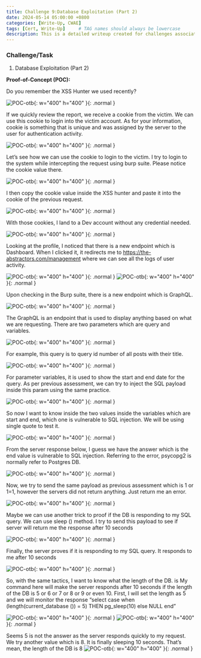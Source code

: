```yaml
---
title: Challenge 9:Database Exploitation (Part 2)
date: 2024-05-14 05:00:00 +0800
categories: [Write-Up, CWAE]
tags: [Cert, Write-Up]     # TAG names should always be lowercase
description: This is a detailed writeup created for challenges associated with the Certified Web AppSecurity Expert (CWAE) certification. 
---
```


### Challenge/Task

1. Database Exploitation (Part 2)

**Proof-of-Concept (POC):**

Do you remember the XSS Hunter we used recently? 

![POC-otb](/img/cwae/de1.png){: w="400" h="400" }{: .normal }

If we quickly review the report, we receive a cookie from the victim. We can use this cookie to login into the victim account. As for your information, cookie is something that is unique and was assigned by the server to the user for authentication activity. 

![POC-otb](/img/cwae/de2.png){: w="400" h="400" }{: .normal }

Let’s see how we can use the cookie to login to the victim. I try to login to the system while intercepting the request using burp suite. Please notice the cookie value there.

![POC-otb](/img/cwae/de3.png){: w="400" h="400" }{: .normal }

I then copy the cookie value inside the XSS hunter and paste it into the cookie of the previous request.

![POC-otb](/img/cwae/de4.png){: w="400" h="400" }{: .normal }

With those cookies, I land to a Dev account without any credential needed. 

![POC-otb](/img/cwae/de5.png){: w="400" h="400" }{: .normal }

Looking at the profile, I noticed that there is a new endpoint which is Dashboard. When I clicked it, it redirects me to https://the-abstractors.com/management where we can see all the logs of user activity.

![POC-otb](/img/cwae/de6.png){: w="400" h="400" }{: .normal }
![POC-otb](/img/cwae/de7.png){: w="400" h="400" }{: .normal }

Upon checking in the Burp suite, there is a new endpoint which is GraphQL. 

![POC-otb](/img/cwae/de8.png){: w="400" h="400" }{: .normal }

The GraphQL is an endpoint that is used to display anything based on what we are requesting. There are two parameters which are query and variables.  

![POC-otb](/img/cwae/de9.png){: w="400" h="400" }{: .normal }

For example, this query is to query id number of all posts with their title. 

![POC-otb](/img/cwae/de10.png){: w="400" h="400" }{: .normal }

For parameter variables, it is used to show the start and end date for the query. As per previous assessment, we can try to inject the SQL payload inside this param using the same practice.  

![POC-otb](/img/cwae/de11.png){: w="400" h="400" }{: .normal }

So now I want to know inside the two values inside the variables which are start and end, which one is vulnerable to SQL injection. We will be using single quote to test it.

![POC-otb](/img/cwae/de12.png){: w="400" h="400" }{: .normal }

From the server response below, I guess we have the answer which is the end value is vulnerable to SQL injection. Referring to the error, psycopg2 is normally refer to Postgres DB.

![POC-otb](/img/cwae/de13.png){: w="400" h="400" }{: .normal }

Now, we try to send the same payload as previous assessment which is 1 or 1=1, however the servers did not return anything. Just return me an error. 

![POC-otb](/img/cwae/de14.png){: w="400" h="400" }{: .normal }

Maybe we can use another trick to proof if the DB is responding to my SQL query. We can use sleep () method. I try to send this payload to see if server will return me the response after 10 seconds

![POC-otb](/img/cwae/de15.png){: w="400" h="400" }{: .normal }

Finally, the server proves if it is responding to my SQL query. It responds to me after 10 seconds

![POC-otb](/img/cwae/de16.png){: w="400" h="400" }{: .normal }

So, with the same tactics, I want to know what the length of the DB. is My command here will make the server responds after 10 seconds if the length of the DB is 5 or 6 or 7 or 8 or 9 or even 10. First, I will set the length as 5 and we will monitor the response 
“select case when (length(current_database ()) = 5) THEN pg_sleep(10) else NULL end”

![POC-otb](/img/cwae/de17.png){: w="400" h="400" }{: .normal }
![POC-otb](/img/cwae/de18.png){: w="400" h="400" }{: .normal }

Seems 5 is not the answer as the server responds quickly to my request. We try another value which is 8. It is finally sleeping 10 seconds. That’s mean, the length of the DB is 8
![POC-otb](/img/cwae/de19.png){: w="400" h="400" }{: .normal }
